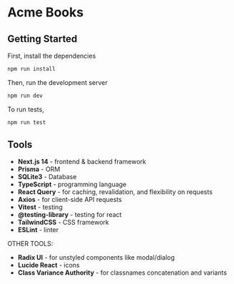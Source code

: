 # Acme Books

## Getting Started

First, install the dependencies

```bash
npm run install
```

Then, run the development server

```bash
npm run dev
```

To run tests,

```bash
npm run test
```

## Tools

- **Next.js 14** - frontend & backend framework
- **Prisma** - ORM
- **SQLite3** - Database
- **TypeScript** - programming language
- **React Query** - for caching, revalidation, and flexibility on requests
- **Axios** - for client-side API requests
- **Vitest** - testing
- **@testing-library** - testing for react
- **TailwindCSS** - CSS framework
- **ESLint** - linter

OTHER TOOLS:

- **Radix UI** - for unstyled components like modal/dialog
- **Lucide React** - icons
- **Class Variance Authority** - for classnames concatenation and variants
